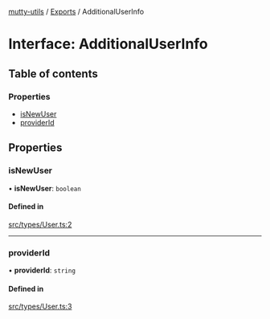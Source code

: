 [mutty-utils](../README.md) / [Exports](../modules.md) / AdditionalUserInfo

# Interface: AdditionalUserInfo

## Table of contents

### Properties

- [isNewUser](AdditionalUserInfo.md#isnewuser)
- [providerId](AdditionalUserInfo.md#providerid)

## Properties

### isNewUser

• **isNewUser**: `boolean`

#### Defined in

[src/types/User.ts:2](https://github.com/jonlaing/mutty-utils/blob/3aaf626/src/types/User.ts#L2)

___

### providerId

• **providerId**: `string`

#### Defined in

[src/types/User.ts:3](https://github.com/jonlaing/mutty-utils/blob/3aaf626/src/types/User.ts#L3)

